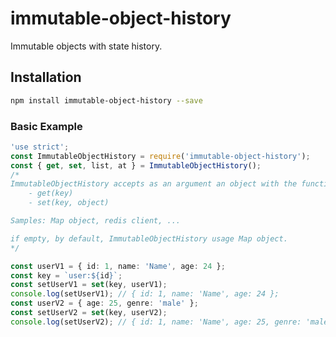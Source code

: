 # immutable-object-history

Immutable objects with state history.

## Installation

```bash
npm install immutable-object-history --save
```

### Basic Example

```typescript
'use strict';
const ImmutableObjectHistory = require('immutable-object-history');
const { get, set, list, at } = ImmutableObjectHistory();
/*
ImmutableObjectHistory accepts as an argument an object with the functions:
    - get(key)
    - set(key, object)

Samples: Map object, redis client, ...

if empty, by default, ImmutableObjectHistory usage Map object.
*/

const userV1 = { id: 1, name: 'Name', age: 24 };
const key = `user:${id}`;
const setUserV1 = set(key, userV1);
console.log(setUserV1); // { id: 1, name: 'Name', age: 24 };
const userV2 = { age: 25, genre: 'male' };
const setUserV2 = set(key, userV2);
console.log(setUserV2); // { id: 1, name: 'Name', age: 25, genre: 'male' };
```

